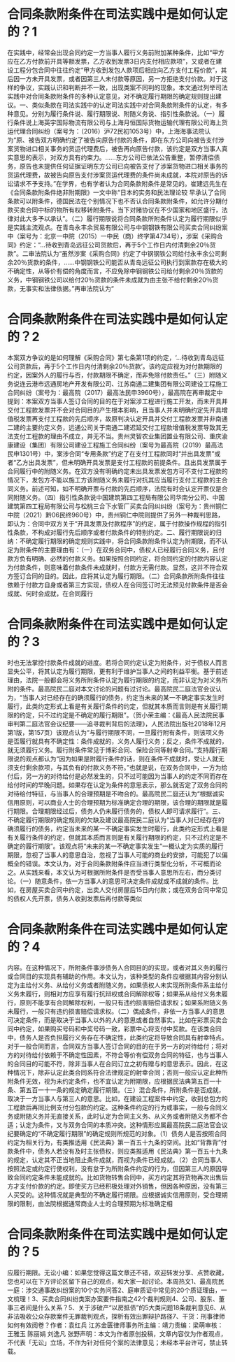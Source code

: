 # 合同条款附条件在司法实践中是如何认定的？1

在实践中，经常会出现合同约定一方当事人履行义务前附加某种条件，比如“甲方应在乙方付款前开具等额发票，乙方收到发票3日内支付相应款项”，又或者在建设工程分包合同中往往约定“甲方收到发包人款项后相应向乙方支付工程价款”，其后因一方未开具发票，或者因第三人未付款等原因，另一方拒绝支付价款。对于这样的争议，实践认识和判断并不一致，出现类案不同判的现象。本文通过列举司法实践中对合同条款附条件的多种认定意见，对不确定履行期限的确定规则提出建议。一、类似条款在司法实践中的认定司法实践中对合同条款附条件的认定，有多种意见。分别为履行条件说、履行期限说、附随义务说、指引性条款说。（一）履行条件说上海英宇国际物流有限公司与上海月恒国际货物运输代理有限公司海上货运代理合同纠纷（案号为：（2016）沪72民初1053号）中，上海海事法院认为“原、被告双方明确约定了被告向原告付款的条件，即在东方公司向被告支付涉案货物进口相关事务的货运代理费后，被告再向原告付款，该约定是双方当事人真实意思的表示，对双方具有约束力。……东方公司已依法公告重整，暂停清偿债务，原告也未提供任何证据证明东方公司已向被告支付了涉案货物进口相关事务的货运代理费，故被告向原告支付涉案货运代理费的条件尚未成就，本院对原告的诉讼请求不予支持。”在学界，也有学者认为合同条款附条件是常见的。崔建远先生在《合同条款附条件绝非附期限》一文中称“日本的实务和民法理论较 早承认了合同条款可以附条件，德国民法在个别情况下也不否认合同条款附条件，如允许分期付款买卖合同中标的物所有权移转附条件。当下对赌协议在不少国家和地区盛行，法律对此大多予以承认”。（二）履行期限说将合同条款所附条件认定为履行期限似乎是实践主流观点。在青岛永丰余贸易有限公司与中钢钢铁有限公司买卖合同纠纷案中（案号为：北京一中院（2015）一中民（商）终字第4734号），涉案《采购合同》约定：“…待收到青岛远征公司货款后，再于5个工作日内付清剩余20％货款”。二审法院认为“虽然涉案《采购合同》约定了中钢钢铁公司给付永丰余公司剩余20％货款的条件，……中钢钢铁公司能否从青岛远征公司执行到案款存在极大的不确定性，从等价有偿的角度而言，不应免除中钢钢铁公司给付剩余20％货款的义务，中钢钢铁公司以给付20％货款的条件未成就为由主张不给付剩余20％货款，无事实和法律依据。”再审法院认为“

# 合同条款附条件在司法实践中是如何认定的？2

本案双方争议的是如何理解《采购合同》第七条第1项的约定，‘…待收到青岛远征公司货款后，再于5个工作日内付清剩余20％货款’。该约定应视为对付款期限的约定，因案外人的履行与否，付款期限不确定，而非免除付款责任。”（三）附随义务说连云港市远通房地产开发有限公司、江苏南通二建集团有限公司建设工程施工合同纠纷（案号为：最高院（2017）最高法民申3960号），最高院在再审裁定中提到：本案双方当事人签订合同的目的在于对案涉工程进行施工开发，而未开具并交付工程款发票并不会对合同目的产生根本影响，且当事人并未明确约定先开具增值税发票再支付工程款的先后顺序，故原判决认定开具并交付工程款发票并非南通二建的主要约定义务，远通公司关于南通二建迟延交付工程款增值税发票导致其无法支付工程款的理由不成立，并无不当。贵州灵智农业集团置业有限公司、重庆渝康建设（集团）有限公司建设工程施工合同纠纷（案号为最高院（2019）最高法民申1301号）中，案涉合同“专用条款”约定了在支付工程款同时“并出具发票”或者“乙方出具发票”，但未明确开具发票是支付工程款的前提条件。且出具发票属于合同履行中的附随义务。在双方没有明确约定未出具发票发包方可不支付工程款的情况下，发包方不能以施工方该附随义务未履行对抗其应当履行支付工程款的主合同义务。前述可知，如不明确开票与付款的先后顺序，法院有时会认定开票仅是合同附随义务。（四）指引性条款说中国建筑第四工程局有限公司华南分公司、中国建筑第四工程局有限公司与松桃三合下水管厂买卖合同纠纠纷（案号为：贵州铜仁中院（2021）黔06民终960号）中，贵州铜仁中院则提供了另外一种裁判思路，即认为：合同中双方关于“开具发票及付款程序”的约定，属于付款操作规程的指引性条款，不构成对履行先后顺序或者付款条件的特别约定。二、履行期限说的归纳：不确定履行期限的确定规则实践中，将合同条款附条件认定为附期限，而不认定为附条件的主要理由有：（一）在双务合同中，债权人已经履行合同义务，且付款方负有明确、必然的付款义务。如果按照合同约定，将合同约定的付款内容认定为付款条件，则意味着付款条件未成就时，付款方无需付款。显然，这并不符合双方签订合同的目的。因此，应将其认定为履行期限。（二）合同条款所附条件往往依赖于付款方自身或者第三方实现，债权人在合同签订时无法预见付款条件是否会成就、何时会成就，在合同履行

# 合同条款附条件在司法实践中是如何认定的？3

时也无法掌控付款条件成就的进度。若将合同约定认定为附条件，对于债权人而言显失公平，将其认定为履行期限，更有利于维护当事人之间的利益平衡。基于前述理由，法院一般都会将义务所附条件认定为履行期限的约定，而非认定为对义务所附的条件。最高院民二庭对本文讨论的问题有过讨论。最高院民二庭法官会议认为，“当事人对已经存在的确须履行的债务，约定当未来的某一不确定事实发生时履行，此类约定形式上看是有关履行条件的约定，但就其本质而言则是有关履行期限的约定，只不过约定是不确定的履行期限”。（贺小荣主编：《最高人民法院民事审判第二庭法官会议纪要——追寻裁判背后的法理》，人民法院出版社2018年12月第1版，第157页）该观点认为“与履行期限不同，一旦履行附有条件，则该项义务是否履行就具有不确定性：条件成就的，义务人履行义务；反之，条件不成就的，就无须履行义务。履行附条件常见于博彩合同、保险合同等射幸合同。”支持履行期限说的观点都认为“因为如果是附履行条件的话，则在条件不成就时，受让人就无须支付剩余款项，与其负有的付款义务不符。”也就是说，在双务合同中，一方为给付后，另一方的对待给付是必然发生的，只不过可能因为当事人的约定不同而存在给付时间的早晚问题。如果存在认定为条件的意思表示，那么就否定了双务合同的对待给付特征，与当事人的合理预期是不吻合的。最高院民二庭还认为“根据诚实信用原则，可以商业人士的合理预期为标准确定合理的期限，该合理的期限就是履行期限。合理期限经过后，债务人仍未履行债务的，债权人即可请求履行”。三、不确定履行期限的确定规则的欠缺及建议最高院民二庭认为“当事人对已经存在的确须履行的债务，约定当未来的某一不确定事实发生时履行，此类约定形式上看是有关履行条件的约定，但就其本质而言则是有关履行期限的约定，只不过约定是不确定的履行期限”。该观点将“未来的某一不确定事实发生”一概认定为实质的履行期限，忽视了当事人的意思自治，忽视了当事人可能的商业的安排，可能犯了以偏概全的错误。本文认为，对于合同条款附条件应当进行类型化分析，不可概而论之。从实践来看，本文认为可根据所附条件是否受当事人意思所左右，而分类讨论。（一）随意条件，依一方当事人的意思可决定条件成就或不成就的条件。比如，在房屋买卖合同中约定，出卖人交付房屋后15日内付款；或在双务合同中常见的债权人先开票，债务人收到发票后再付款等类似

# 合同条款附条件在司法实践中是如何认定的？4

内容。在这种情况下，所附条件事涉债务人合同目的的实现，或者对其义务的履行或合同目的实现具有辅助的作用。本文认为，该种类型的条件应根据其内容分别认定为主给付义务、从给付义务或者附随义务。如果债权人未实现所附条件系主给付义务未履行，则相对方应享有履行抗辩权或合同解除权等；如果系从给付义务未履行，原则不能享有合同解除权利，一般只有违约损害赔偿请求权；如果系附随义务未履行，一般只有违约损害赔偿请求权。（二）偶成条件，非依一方当事人的意思可决定条件，而是取决于当事人以外的人的意思或者自然事实。比如在彩票买卖合同中约定，如果购买号码和中奖号码一致，彩票中心将支付中奖款。在该类合同中，债务人是否负担履行义务存在不确定性，此类约定将导致合同具有射幸特点。对于一般合同而言，合同双方当事人签订合同的目的在于另一方的对待给付；将对方的对待给付依赖于不确定性因素，不符合等价有偿双务合同的特征，也与当事人的合同目的可能不符，除非当事人在合同订立之初有赠与的意思表示。因此，在这种情况下，除非认定此类合同系符合法律规定的射幸合同；否则一般应认定此种所附条件无效，视为未约定条件，也不宜认定为附期限，应根据民法典第五百一十条、第五百一十一条的规定确定履行期限。（三）混合条件，所附条件是否成就，取决于一方当事人与第三人的意思。比如，在建设工程案件中约定，收到总包方的工程款后再同比例支付分包款的约定。这种条件约定的行为或事实，一般与合同义务或附随义务并无直接关系，此时认定为合同主义务、从义务或者附随义务都不合适；认定为条件，又与双务合同的本质冲突。这种情形应属最高院民二庭法官会议纪要确定的“不确定履行期限”的确定规则所规范的对象。（1）债务人是否按照合同约定为相关行为，有类推适用《民法典》第一百五十九条的空间。比如“背靠背”付款条件中，债务人若没有及时主张债权，则应类推适用《民法典》第一百五十九条的规定，认定其不正当地阻止条件成就，而视为条件已经成就。（2）合同当事人按照法定或约定行使权利，没有怠于为所附条件约定的行为，但因第三人的原因导致合同约定条件未能成就的。比如货物转售合同中，买方约定其将货物再次出售后方才支付价款的约定。即使买方已经积极处理对外销售，但因各种原因，没有第三人买受的。这种情况就是典型的不确定履行期限。应根据诚实信用原则，受合理期限的限制，由法院根据通常商业人士的合理预期为标准确定相

# 合同条款附条件在司法实践中是如何认定的？5

应履行期限。无讼小编：如果您觉得这篇文章还不错，欢迎转发分享、点赞收藏，您也可以在下方评论区留下自己的观点，和大家一起讨论。本周热文1、最高院民一庭：涉交通事故纠纷案的10个实务问答2、庭审质证中常见的20个质证理由，一文梳理！3、买卖合同纠纷类案办案要件指南之42个裁判规则4、公司、股东、董事三者间是什么关系？5、关于涉破产“以房抵债”的5大类问题18条裁判意见6、从非法吸收公众存款案件无罪裁判观点，探析有效出罪辩护路径7、干货：刑事律师如何有效阅卷？作者：袁红兵 江苏金匮律师事务所主编：靖力责编：梁萌审核：王雅玉 陈丽娟 刘逸凡 张野声明：本文为作者原创投稿，文章内容仅为作者观点，不代表「无讼」立场，不作为针对任何个案的法律意见；未经本平台许可，禁止转载。

